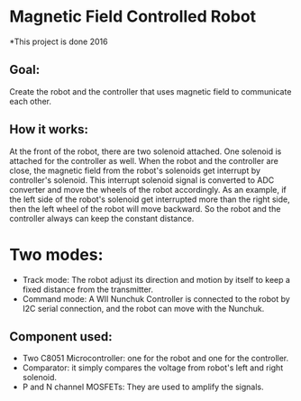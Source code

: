 # Magnetic Field Controlled Robot

*This project is done 2016

## Goal:
Create the robot and the controller that uses magnetic field to communicate each other. 

## How it works:
At the front of the robot, there are two solenoid attached. One solenoid is attached for the controller as well. 
When the robot and the controller are close, the magnetic field from the robot's solenoids get interrupt by controller's solenoid. 
This interrupt solenoid signal is converted to ADC converter and move the wheels of the robot accordingly. 
As an example, if the left side of the robot's solenoid get interrupted more than the right side, then the left wheel of the robot will move backward. So the robot and the controller always can keep the constant distance.

# Two modes:
* Track mode: The robot adjust its direction and motion by itself to keep a fixed distance from the transmitter.
* Command mode: A WII Nunchuk Controller is connected to the robot by I2C serial connection, and the robot can move with the Nunchuk. 

## Component used:
* Two C8051 Microcontroller: one for the robot and one for the controller.
* Comparator: it simply compares the voltage from robot's left and right solenoid.
* P and N channel MOSFETs: They are used to amplify the signals. 